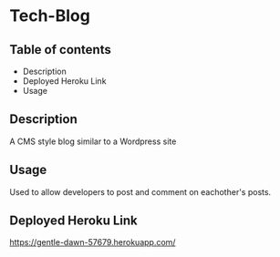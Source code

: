 # Tech-Blog

## Table of contents
- Description
- Deployed Heroku Link
- Usage


## Description
A CMS style blog similar to a Wordpress site
## Usage
Used to allow developers to post and comment on eachother's posts.

## Deployed Heroku Link
https://gentle-dawn-57679.herokuapp.com/